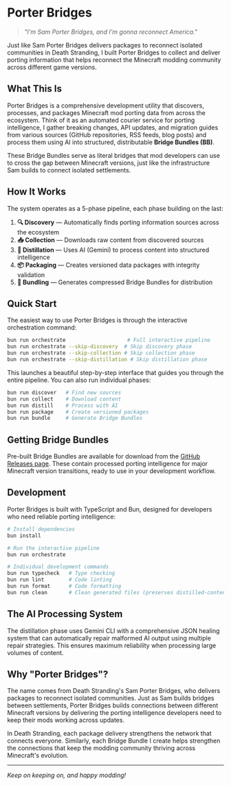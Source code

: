 # Porter Bridges

> *"I'm Sam Porter Bridges, and I'm gonna reconnect America."*

Just like Sam Porter Bridges delivers packages to reconnect isolated communities in Death Stranding, I built Porter Bridges to collect and deliver porting information that helps reconnect the Minecraft modding community across different game versions.

## What This Is

Porter Bridges is a comprehensive development utility that discovers, processes, and packages Minecraft mod porting data from across the ecosystem. Think of it as an automated courier service for porting intelligence, I gather breaking changes, API updates, and migration guides from various sources (GitHub repositories, RSS feeds, blog posts) and process them using AI into structured, distributable **Bridge Bundles (BB)**.

These Bridge Bundles serve as literal bridges that mod developers can use to cross the gap between Minecraft versions, just like the infrastructure Sam builds to connect isolated settlements.

## How It Works

The system operates as a 5-phase pipeline, each phase building on the last:

1. **🔍 Discovery** — Automatically finds porting information sources across the ecosystem
2. **📥 Collection** — Downloads raw content from discovered sources
3. **🧪 Distillation** — Uses AI (Gemini) to process content into structured intelligence
4. **📦 Packaging** — Creates versioned data packages with integrity validation
5. **🌉 Bundling** — Generates compressed Bridge Bundles for distribution

## Quick Start

The easiest way to use Porter Bridges is through the interactive orchestration command:

```bash
bun run orchestrate                    # Full interactive pipeline
bun run orchestrate --skip-discovery  # Skip discovery phase
bun run orchestrate --skip-collection # Skip collection phase
bun run orchestrate --skip-distillation # Skip distillation phase
```

This launches a beautiful step-by-step interface that guides you through the entire pipeline. You can also run individual phases:

```bash
bun run discover   # Find new sources
bun run collect    # Download content
bun run distill    # Process with AI
bun run package    # Create versioned packages
bun run bundle     # Generate Bridge Bundles
```

## Getting Bridge Bundles

Pre-built Bridge Bundles are available for download from the [GitHub Releases page](https://github.com/iamkaf/porter-bridges/releases). These contain processed porting intelligence for major Minecraft version transitions, ready to use in your development workflow.

## Development

Porter Bridges is built with TypeScript and Bun, designed for developers who need reliable porting intelligence:

```bash
# Install dependencies
bun install

# Run the interactive pipeline
bun run orchestrate

# Individual development commands
bun run typecheck   # Type checking
bun run lint        # Code linting
bun run format      # Code formatting
bun run clean       # Clean generated files (preserves distilled-content)
```

## The AI Processing System

The distillation phase uses Gemini CLI with a comprehensive JSON healing system that can automatically repair malformed AI output using multiple repair strategies. This ensures maximum reliability when processing large volumes of content.

## Why "Porter Bridges"?

The name comes from Death Stranding's Sam Porter Bridges, who delivers packages to reconnect isolated communities. Just as Sam builds bridges between settlements, Porter Bridges builds connections between different Minecraft versions by delivering the porting intelligence developers need to keep their mods working across updates.

In Death Stranding, each package delivery strengthens the network that connects everyone. Similarly, each Bridge Bundle I create helps strengthen the connections that keep the modding community thriving across Minecraft's evolution.

---

*Keep on keeping on, and happy modding!*